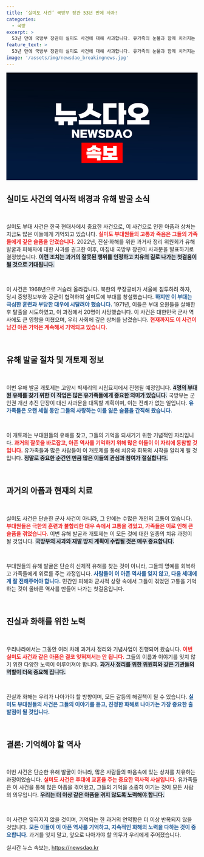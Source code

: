 ```yaml
---
title: ‘실미도 사건’ 국방부 장관 53년 만에 사과!
categories:
  - 국방
excerpt: >
  53년 만에 국방부 장관이 실미도 사건에 대해 사과합니다. 유가족의 눈물과 함께 치러지는 유해 발굴 개토제에서 그간의 아픔이 드러나는 역사적인 순간이 기대됩니다!
feature_text: >
  53년 만에 국방부 장관이 실미도 사건에 대해 사과합니다. 유가족의 눈물과 함께 치러지는 유해 발굴 개토제에서 그간의 아픔이 드러나는 역사적인 순간이 기대됩니다!
image: '/assets/img/newsdao_breakingnews.jpg'
---
```


<p><img src="/assets/img/newsdao_breakingnews.jpg" alt="cryptoinkorea 속보" /></p>

<h2 data-ke-size="size26">실미도 사건의 역사적 배경과 유해 발굴 소식</h2>

<p data-ke-size="size16">&nbsp;</p>

<p>실미도 부대 사건은 한국 현대사에서 중요한 사건으로, 이 사건으로 인한 아픔과 상처는 지금도 많은 이들에게 기억되고 있습니다. <b><span style="color: #ee2323;">실미도 부대원들의 고통과 죽음은 그들의 가족들에게 깊은 슬픔을 안겼습니다.</span></b> 2022년, 진실·화해를 위한 과거사 정리 위원회가 유해 발굴과 피해자에 대한 사과를 권고한 이후, 마침내 국방부 장관이 사과문을 발표하기로 결정했습니다. <b><span style="background-color: #21538527;">이런 조치는 과거의 잘못된 행위를 인정하고 치유의 길로 나가는 첫걸음이 될 것으로 기대됩니다.</span></b> </p>

<p data-ke-size="size16">&nbsp;</p>

<p>이 사건은 1968년으로 거슬러 올라갑니다. 북한의 무장공비가 서울에 침투하려 하자, 당시 중앙정보부와 공군이 협력하여 실미도에 부대를 창설했습니다. <b><span style="color: #1a5490;">하지만 이 부대는 극심한 훈련과 부당한 대우에 시달려야 했습니다.</span></b> 1971년, 이들은 부대 요원들을 살해한 후 탈출을 시도하였고, 이 과정에서 20명이 사망했습니다. 이 사건은 대한민국 군사 역사에도 큰 영향을 미쳤으며, 우리 사회에 깊은 상처를 남겼습니다. <b><span style="color: #ee2323;">현재까지도 이 사건이 남긴 아픈 기억은 계속해서 기억되고 있습니다.</span></b></p>

<p data-ke-size="size16">&nbsp;</p>

<h2 data-ke-size="size26">유해 발굴 절차 및 개토제 정보</h2>

<p data-ke-size="size16">&nbsp;</p>

<p>이번 유해 발굴 개토제는 고양시 벽제리의 시립묘지에서 진행될 예정입니다. <b><span style="background-color: #21538527;">4명의 부대원 유해를 찾기 위한 이 작업은 많은 유가족들에게 중요한 의미가 있습니다.</span></b> 국방부는 군인권 개선 추진 단장이 대신 사과문을 대독할 계획이며, 이는 전례가 없는 일입니다. <b><span style="color: #1a5490;">유가족들은 오랜 세월 동안 그들의 사랑하는 이를 잃은 슬픔을 간직해 왔습니다.</span></b> </p>

<p data-ke-size="size16">&nbsp;</p>

<p>이 개토제는 부대원들의 유해를 찾고, 그들의 기억을 되새기기 위한 기념적인 자리입니다. <b><span style="color: #ee2323;">과거의 잘못을 바로잡고, 아픈 역사를 기억하기 위해 많은 이들이 이 자리에 동참할 것입니다.</span></b> 유가족들과 많은 사람들이 이 개토제를 통해 치유와 회복의 시작을 알리게 될 것입니다. <b><span style="background-color: #21538527;">정말로 중요한 순간인 만큼 많은 이들의 관심과 참여가 절실합니다.</span></b></p>

<p data-ke-size="size16">&nbsp;</p>

<h2 data-ke-size="size26">과거의 아픔과 현재의 치료</h2>

<p data-ke-size="size16">&nbsp;</p>

<p>실미도 사건은 단순한 군사 사건이 아니라, 그 안에는 수많은 개인의 고통이 있습니다. <b><span style="color: #ee2323;">부대원들은 극한의 훈련과 불합리한 대우 속에서 고통을 겪었고, 가족들은 이로 인해 큰 슬픔을 겪었습니다.</span></b> 이번 유해 발굴과 개토제는 이 모든 것에 대한 일종의 치유 과정이 될 것입니다. <b><span style="background-color: #21538527;">국방부의 사과와 재발 방지 계획이 수립될 것은 매우 중요합니다.</span></b></p>

<p data-ke-size="size16">&nbsp;</p>

<p>부대원들의 유해 발굴은 단순히 신체적 유해를 찾는 것이 아니라, 그들의 명예를 회복하고 가족들에게 위로를 주는 과정입니다. <b><span style="color: #1a5490;">사람들이 이 아픈 역사를 잊지 않고, 다음 세대에게 잘 전해주어야 합니다.</span></b> 민간인 피해와 군사적 상황 속에서 그들이 겪었던 고통을 기억하는 것이 올바른 역사를 만들어 나가는 첫걸음입니다. </p>

<p data-ke-size="size16">&nbsp;</p>

<h2 data-ke-size="size26">진실과 화해를 위한 노력</h2>

<p data-ke-size="size16">&nbsp;</p>

<p>우리나라에서는 그동안 여러 차례 과거사 정리와 기념사업이 진행되어 왔습니다. <b><span style="color: #ee2323;">이번 실미도 사건과 같은 아픔은 결코 잊혀져서는 안 됩니다.</span></b> 그들의 이름과 이야기를 잊지 않기 위한 다양한 노력이 이루어져야 합니다. <b><span style="background-color: #21538527;">과거사 정리를 위한 위원회와 같은 기관들의 역할이 더욱 중요해 집니다.</span></b> </p>

<p data-ke-size="size16">&nbsp;</p>

<p>진실과 화해는 우리가 나아가야 할 방향이며, 모든 갈등의 해결책이 될 수 있습니다. <b><span style="color: #1a5490;">실미도 부대원들의 사건은 그들의 이야기를 듣고, 진정한 화해로 나아가는 가장 중요한 출발점이 될 것입니다.</span></b></p>

<p data-ke-size="size16">&nbsp;</p>

<h2 data-ke-size="size26">결론: 기억해야 할 역사</h2>

<p data-ke-size="size16">&nbsp;</p>

<p>이번 사건은 단순한 유해 발굴이 아니라, 많은 사람들의 마음속에 있는 상처를 치유하는 과정이었습니다. <b><span style="color: #ee2323;">실미도 사건은 후대에 교훈을 주는 중요한 역사적 사실입니다.</span></b> 유가족들은 이 사건을 통해 많은 아픔을 겪어왔고, 그들의 기억을 소중히 여기는 것이 모든 사람의 의무입니다. <b><span style="background-color: #21538527;">우리는 더 이상 같은 아픔을 겪지 않도록 노력해야 합니다.</span></b> </p>

<p data-ke-size="size16">&nbsp;</p>

<p>이 사건은 잊혀지지 않을 것이며, 기억되는 한 과거의 연약함은 더 이상 반복되지 않을 것입니다. <b><span style="color: #1a5490;">모든 이들이 이 아픈 역사를 기억하고, 지속적인 화해의 노력을 다하는 것이 중요합니다.</span></b> 과거를 잊지 말고, 앞으로 나아가야 할 의무가 우리에게 주어졌습니다.</p>
실시간 뉴스 속보는, <a href="https://newsdao.kr" rel="dofollow">https://newsdao.kr</a>



